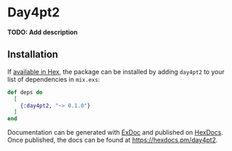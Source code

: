 # Day4pt2

**TODO: Add description**

## Installation

If [available in Hex](https://hex.pm/docs/publish), the package can be installed
by adding `day4pt2` to your list of dependencies in `mix.exs`:

```elixir
def deps do
  [
    {:day4pt2, "~> 0.1.0"}
  ]
end
```

Documentation can be generated with [ExDoc](https://github.com/elixir-lang/ex_doc)
and published on [HexDocs](https://hexdocs.pm). Once published, the docs can
be found at <https://hexdocs.pm/day4pt2>.

